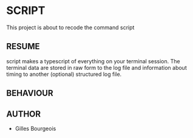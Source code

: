 # SCRIPT
This project is about to recode the command script

## RESUME
script makes a typescript of everything on your terminal session.
The terminal data are stored in raw form to the log file and
information about timing to another (optional) structured log file.

## BEHAVIOUR

## AUTHOR
+ Gilles Bourgeois
